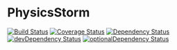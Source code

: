 # PhysicsStorm

[![Build Status](https://travis-ci.org/AlexM4Q/PhysicsStorm.svg?branch=master)](https://travis-ci.org/AlexM4Q/PhysicsStorm)
[![Coverage Status](https://coveralls.io/repos/github/AlexM4Q/PhysicsStorm/badge.svg?branch=master)](https://coveralls.io/github/AlexM4Q/PhysicsStorm?branch=master)
[![Dependency Status](https://david-dm.org/AlexM4Q/PhysicsStorm.svg)](https://david-dm.org/AlexM4Q/PhysicsStorm)
[![devDependency Status](https://david-dm.org/AlexM4Q/PhysicsStorm/dev-status.svg)](https://david-dm.org/AlexM4Q/PhysicsStorm?type=dev)
[![optionalDependency Status](https://david-dm.org/AlexM4Q/PhysicsStorm/optional-status.svg)](https://david-dm.org/AlexM4Q/PhysicsStorm?type=optional)